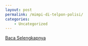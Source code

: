 ```yaml
---
layout: post
permalink: /mimpi-di-telpon-polisi/
categories:
    - Uncategorized
---
```


[Baca Selengkapnya](/06)